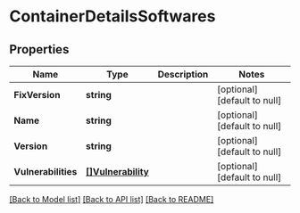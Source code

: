 # ContainerDetailsSoftwares

## Properties
Name | Type | Description | Notes
------------ | ------------- | ------------- | -------------
**FixVersion** | **string** |  | [optional] [default to null]
**Name** | **string** |  | [optional] [default to null]
**Version** | **string** |  | [optional] [default to null]
**Vulnerabilities** | [**[]Vulnerability**](Vulnerability.md) |  | [optional] [default to null]

[[Back to Model list]](../README.md#documentation-for-models) [[Back to API list]](../README.md#documentation-for-api-endpoints) [[Back to README]](../README.md)

